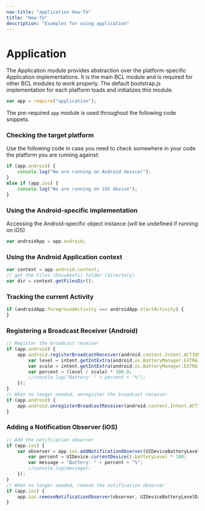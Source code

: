 ```yaml
---
nav-title: "application How-To"
title: "How-To"
description: "Examples for using application"
---
```

# Application
The Application module provides abstraction over the platform-specific Application implementations.
It is the main BCL module and is required for other BCL modules to work properly.
The default bootstrap.js implementation for each platform loads and initializes this module.
``` JavaScript
var app = require("application");
```
The pre-required `app` module is used throughout the following code snippets.
### Checking the target platform
Use the following code in case you need to check somewhere in your code the platform you are running against:
``` JavaScript
if (app.android) {
    console.log("We are running on Android device!");
}
else if (app.ios) {
    console.log("We are running on iOS device");
}
```
### Using the Android-specific implementation
Accessing the Android-specific object instance (will be undefined if running on iOS)
``` JavaScript
var androidApp = app.android;
```
### Using the Android Application context
``` JavaScript
var context = app.android.context;
// get the Files (Documents) folder (directory)
var dir = context.getFilesDir();
```
### Tracking the current Activity
``` JavaScript
if (androidApp.foregroundActivity === androidApp.startActivity) {
}
```
### Registering a Broadcast Receiver (Android)
``` JavaScript
// Register the broadcast receiver
if (app.android) {
    app.android.registerBroadcastReceiver(android.content.Intent.ACTION_BATTERY_CHANGED, function onReceiveCallback(context, intent) {
        var level = intent.getIntExtra(android.os.BatteryManager.EXTRA_LEVEL, -1);
        var scale = intent.getIntExtra(android.os.BatteryManager.EXTRA_SCALE, -1);
        var percent = (level / scale) * 100.0;
        //console.log("Battery: " + percent + "%");
    });
}
// When no longer needed, unregister the broadcast receiver
if (app.android) {
    app.android.unregisterBroadcastReceiver(android.content.Intent.ACTION_BATTERY_CHANGED);
}
```
### Adding a Notification Observer (iOS)
``` JavaScript
// Add the notification observer
if (app.ios) {
    var observer = app.ios.addNotificationObserver(UIDeviceBatteryLevelDidChangeNotification, function onReceiveCallback(notification) {
        var percent = UIDevice.currentDevice().batteryLevel * 100;
        var message = "Battery: " + percent + "%";
        //console.log(message);
    });
}
// When no longer needed, remove the notification observer
if (app.ios) {
    app.ios.removeNotificationObserver(observer, UIDeviceBatteryLevelDidChangeNotification);
}
```
